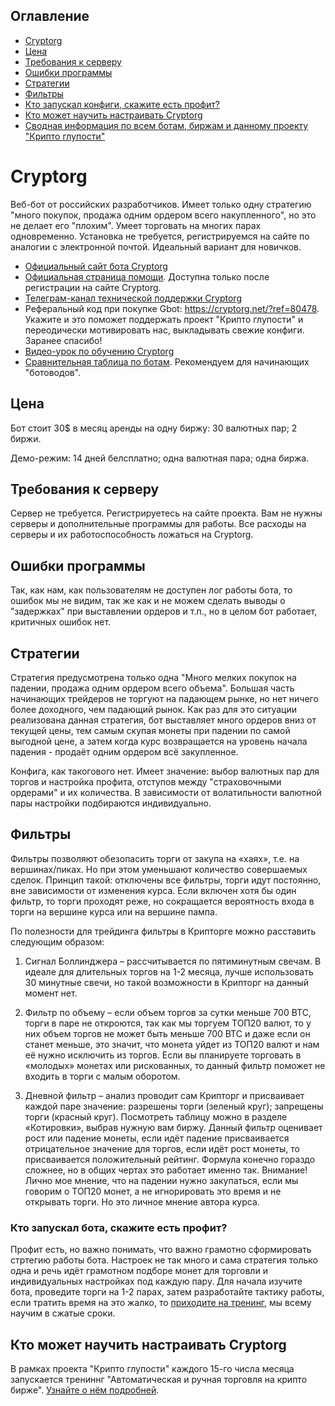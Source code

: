 ## Оглавление

* [Cryptorg](#cryptorg)
* [Цена](#Цена)
* [Требования к серверу](#Требования-к-серверу)
* [Ошибки программы](#Ошибки-программы)
* [Стратегии](#Стратегии)
* [Фильтры](#Фильтры)
* [Кто запускал конфиги, скажите есть профит?](#Кто-запускал-конфиги-скажите-есть-профит)
* [Кто может научить настраивать Cryptorg](#Кто-может-научить-настраивать-cryptorg)
* [Сводная информация по всем ботам, биржам и данному проекту "Крипто глупости"](/README.md)

# Cryptorg
Веб-бот от российских разработчиков. Имеет только одну стратегию "много покупок, продажа одним ордером всего накупленного", но это не делает его "плохим". Умеет торговать на многих парах одновременно. Установка не требуется, регистрируемся на сайте по аналогии с электронной почтой. Идеальный вариант для новичков.

* [Официальный сайт бота Cryptorg](https://cryptorg.net)
* [Официальная страница помощи](https://cryptorg.net/ru/documentation/main?part=start). Доступна только после регистрации на сайте Cryptorg.
* [Телеграм-канал технической поддержки Cryptorg](https://t.me/cryptorg_rus)
* Реферальный код при покупке Gbot: https://cryptorg.net/?ref=80478. Укажите и это поможет поддержать проект "Крипто глупости" и переодически мотивировать нас, выкладывать свежие конфиги. Заранее спасибо!
* [Видео-урок по обучению Cryptorg](https://www.youtube.com/watch?v=Ks4MzM579OY&list=PLbYtQ6_YnkBSAUH1Ea5zT6wQs1I8vPQLc)
* [Сравнительная таблица по ботам](https://docs.google.com/spreadsheets/d/1VMG21PQHvU3cDLZ6fLL17TWjiEgWzSpRfk3jA37MMUg/edit?usp=sharing). Рекомендуем для начинающих "ботоводов".

## Цена

Бот стоит 30$ в месяц аренды на одну биржу: 30 валютных пар; 2 биржи.

Демо-режим: 14 дней белсплатно; одна валютная пара; одна биржа.

## Требования к серверу

Сервер не требуется. Регистрируетесь на сайте проекта. Вам не нужны серверы и дополнительные программы для работы. Все расходы на серверы и их работоспособность ложаться на Cryptorg.

## Ошибки программы

Так, как нам, как пользователям не доступен лог работы бота, то ошибок мы не видим, так же как и не можем сделать выводы о "задержках" при выставлении ордеров и т.п., но в целом бот работает, критичных ошибок нет.

## Стратегии

Стратегия предусмотрена только одна "Много мелких покупок на падении, продажа одним ордером всего объема". 
Большая часть начинающих трейдеров не торгуют на падающем рынке, но нет ничего более доходного, чем падающий рынок. Как раз для это ситуации реализована данная стратегия, бот выставляет много ордеров вниз от текущей цены, тем самым скупая монеты при падении по самой выгодной цене, а затем когда курс возвращается на уровень начала падения - продаёт одним ордером всё закупленное.

Конфига, как такогового нет. Имеет значение: выбор валютных пар для торгов и настройка профита, отступов между "страховочными ордерами" и их количества. В зависимости от волатильности валютной пары настройки подбираются индивидуально.

## Фильтры

Фильтры позволяют обезопасить торги от закупа на «хаях», т.е. на вершинах/пиках. Но при этом уменьшают количество совершаемых сделок. Принцип такой: отключены все фильтры, торги идут постоянно, вне зависимости от изменения курса. Если включен хотя бы один фильтр, то торги проходят реже, но сокращается вероятность входа в торги на вершине курса или на вершине пампа.

По полезности для трейдинга фильтры в Крипторге можно расставить следующим образом:

1. Сигнал Боллинджера – рассчитывается по пятиминутным свечам. В идеале для длительных торгов на 1-2 месяца, лучше использовать 30 минутные свечи, но такой возможности в Крипторг на данный момент нет.

2. Фильтр по объему – если объем торгов за сутки меньше 700 BTC, торги в паре не откроются, так как мы торгуем ТОП20 валют, то у них объем торгов не может быть меньше 700 BTC и даже если он станет меньше, это значит, что монета уйдет из ТОП20 валют и нам её нужно исключить из торгов.  Если вы планируете торговать в «молодых» монетах или рискованных, то данный фильтр поможет не входить в торги с малым оборотом.

3. Дневной фильтр – анализ проводит сам Крипторг и присваивает каждой паре значение: разрешены торги (зеленый круг); запрещены торги (красный круг). Посмотреть таблицу можно в разделе «Котировки», выбрав нужную вам биржу. Данный фильтр оценивает рост или падение монеты, если идёт падение присваивается отрицательное значение для торгов, если идёт рост монеты, то присваивается положительный рейтинг. Формула конечно гораздо сложнее, но в общих чертах это работает именно так. 
Внимание! Лично мое мнение, что на падении нужно закупаться, если мы говорим о ТОП20 монет, а не игнорировать это время и не открывать торги. Но это личное мнение автора курса.

###  Кто запускал бота, скажите есть профит?

Профит есть, но важно понимать, что важно грамотно сформировать стртегию работы бота. Настроек не так много и сама стратегия только одна и речь идёт грамотном подборе монет для торговли и индивидуальных настройках под каждую пару. Для начала изучите бота, проведите торги на 1-2 парах, затем разработайте тактику работы, если тратить время на это жалко, то [приходите на тренинг](https://www.buh-seminar.ru/), мы всему научим в сжатые сроки.

## Кто может научить настраивать Cryptorg

В рамках проекта "Крипто глупости" каждого 15-го числа месяца запускается трениннг "Автоматическая и ручная торговля на крипто бирже". [Узнайте о нём подробней](/README.md#Обучение).

